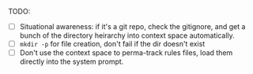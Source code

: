 TODO:

- [ ] Situational awareness: if it's a git repo, check the gitignore, and get a
  bunch of the directory heirarchy into context space automatically.
- [ ] `mkdir -p` for file creation, don't fail if the dir doesn't exist
- [ ] Don't use the context space to perma-track rules files, load them
  directly into the system prompt.
